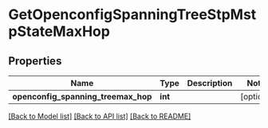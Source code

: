 # GetOpenconfigSpanningTreeStpMstpStateMaxHop

## Properties
Name | Type | Description | Notes
------------ | ------------- | ------------- | -------------
**openconfig_spanning_treemax_hop** | **int** |  | [optional] 

[[Back to Model list]](../README.md#documentation-for-models) [[Back to API list]](../README.md#documentation-for-api-endpoints) [[Back to README]](../README.md)



